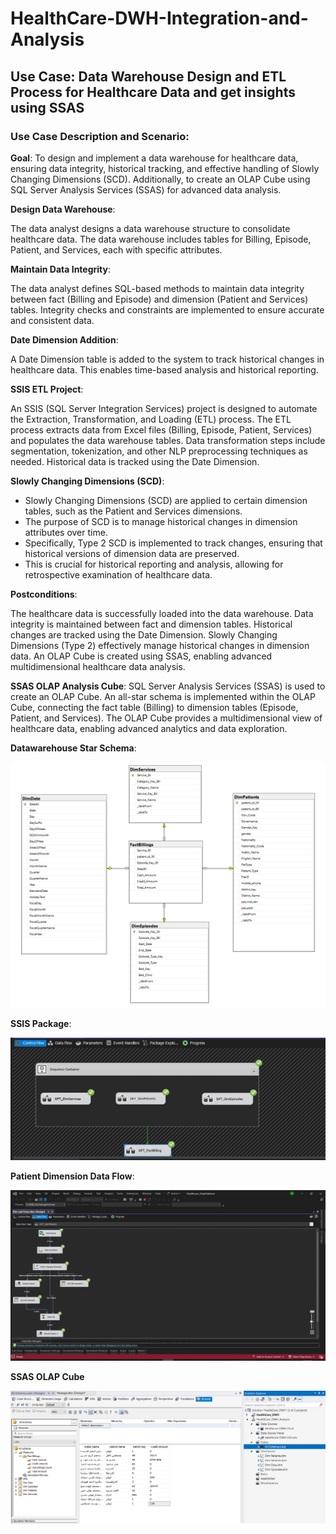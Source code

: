 # HealthCare-DWH-Integration-and-Analysis
## Use Case: Data Warehouse Design and ETL Process for Healthcare Data and get insights using SSAS
### Use Case Description and Scenario:

**Goal**:
To design and implement a data warehouse for healthcare data, ensuring data integrity, historical tracking, and effective handling of Slowly Changing Dimensions (SCD). Additionally, to create an OLAP Cube using SQL Server Analysis Services (SSAS) for advanced data analysis.

**Design Data Warehouse**:

The data analyst designs a data warehouse structure to consolidate healthcare data.
The data warehouse includes tables for Billing, Episode, Patient, and Services, each with specific attributes.

**Maintain Data Integrity**:

The data analyst defines SQL-based methods to maintain data integrity between fact (Billing and Episode) and dimension (Patient and Services) tables.
Integrity checks and constraints are implemented to ensure accurate and consistent data.

**Date Dimension Addition**:

A Date Dimension table is added to the system to track historical changes in healthcare data.
This enables time-based analysis and historical reporting.

**SSIS ETL Project**:

An SSIS (SQL Server Integration Services) project is designed to automate the Extraction, Transformation, and Loading (ETL) process.
The ETL process extracts data from Excel files (Billing, Episode, Patient, Services) and populates the data warehouse tables.
Data transformation steps include segmentation, tokenization, and other NLP preprocessing techniques as needed.
Historical data is tracked using the Date Dimension.

**Slowly Changing Dimensions (SCD)**:

* Slowly Changing Dimensions (SCD) are applied to certain dimension tables, such as the Patient and Services dimensions.
* The purpose of SCD is to manage historical changes in dimension attributes over time.
* Specifically, Type 2 SCD is implemented to track changes, ensuring that historical versions of dimension data are preserved.
* This is crucial for historical reporting and analysis, allowing for retrospective examination of healthcare data.

**Postconditions**:

The healthcare data is successfully loaded into the data warehouse.
Data integrity is maintained between fact and dimension tables.
Historical changes are tracked using the Date Dimension.
Slowly Changing Dimensions (Type 2) effectively manage historical changes in dimension data.
An OLAP Cube is created using SSAS, enabling advanced multidimensional healthcare data analysis.

**SSAS OLAP Analysis Cube**:
SQL Server Analysis Services (SSAS) is used to create an OLAP Cube.
An all-star schema is implemented within the OLAP Cube, connecting the fact table (Billing) to dimension tables (Episode, Patient, and Services).
The OLAP Cube provides a multidimensional view of healthcare data, enabling advanced analytics and data exploration.

**Datawarehouse Star Schema**:

![Datawarehouse Star Schema](https://github.com/3amory99/HealthCare-DWH-Integration-and-Analysis/blob/master/images/star%20schema.PNG)

**SSIS Package**:

![SSIS Package](https://github.com/youssefAshraf99/HealthCare-DWH-Integration-and-Analysis-master/blob/master/images/1.png)

**Patient Dimension Data Flow**:

![Patient Dimension Data Flow](https://github.com/youssefAshraf99/HealthCare-DWH-Integration-and-Analysis-master/blob/master/images/2.png)

**SSAS OLAP Cube**

![SSAS OLAP Cube](https://github.com/3amory99/HealthCare-DWH-Integration-and-Analysis/blob/master/images/Analysis%20cube.PNG)


